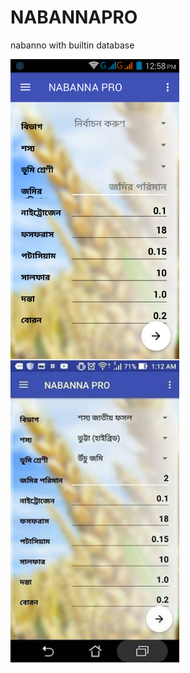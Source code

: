 # NABANNAPRO
nabanno with builtin database
<div class="row">

<img src="screenshot/picture1.jpg" width="270" style="margin-right:10px;float:left;">

<img src="https://github.com/faisal-developersbd/NABANNAPRO/blob/master/screenshot/picture2.jpg" width="270" style="margin-right:10px;float:left;">

